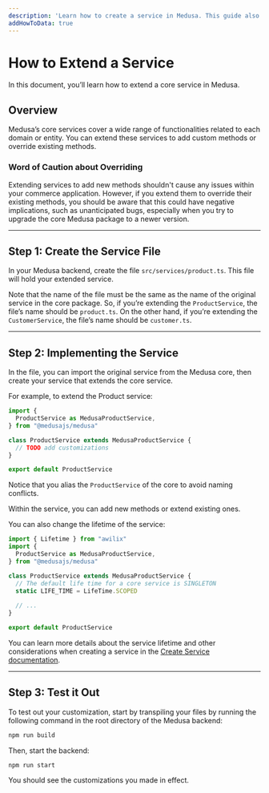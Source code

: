 ```yaml
---
description: 'Learn how to create a service in Medusa. This guide also includes how to use services in other services, subscribers, and endpoints.'
addHowToData: true
---
```


# How to Extend a Service

In this document, you’ll learn how to extend a core service in Medusa.

## Overview

Medusa’s core services cover a wide range of functionalities related to each domain or entity. You can extend these services to add custom methods or override existing methods.

### Word of Caution about Overriding

Extending services to add new methods shouldn't cause any issues within your commerce application. However, if you extend them to override their existing methods, you should be aware that this could have negative implications, such as unanticipated bugs, especially when you try to upgrade the core Medusa package to a newer version.

---

## Step 1: Create the Service File

In your Medusa backend, create the file `src/services/product.ts`. This file will hold your extended service.

Note that the name of the file must be the same as the name of the original service in the core package. So, if you’re extending the `ProductService`, the file’s name should be `product.ts`. On the other hand, if you’re extending the `CustomerService`, the file’s name should be `customer.ts`.

---

## Step 2: Implementing the Service

In the file, you can import the original service from the Medusa core, then create your service that extends the core service.

For example, to extend the Product service:

```ts title=src/services/product.ts
import { 
  ProductService as MedusaProductService,
} from "@medusajs/medusa"

class ProductService extends MedusaProductService {
  // TODO add customizations
}

export default ProductService
```

Notice that you alias the `ProductService` of the core to avoid naming conflicts.

Within the service, you can add new methods or extend existing ones.

You can also change the lifetime of the service:

```ts title=src/services/product.ts
import { Lifetime } from "awilix"
import { 
  ProductService as MedusaProductService,
} from "@medusajs/medusa"

class ProductService extends MedusaProductService {
  // The default life time for a core service is SINGLETON
  static LIFE_TIME = LifeTime.SCOPED
    
  // ...
}

export default ProductService
```

You can learn more details about the service lifetime and other considerations when creating a service in the [Create Service documentation](./create-service.md).

---

## Step 3: Test it Out

To test out your customization, start by transpiling your files by running the following command in the root directory of the Medusa backend:

```bash npm2yarn
npm run build
```

Then, start the backend:

```bash npm2yarn
npm run start
```

You should see the customizations you made in effect.
